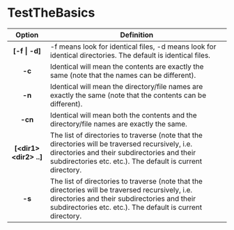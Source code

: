# TestTheBasics

| Option | Definition|
| :---------: | --------------------|
|**[-f \| -d]**| -f	means	look	for	identical files,	-d	means	look	for	identical directories.	The	default	is	identical files.	|
|**-c** | Identical will	mean	the	contents	are	exactly	the	same	(note	that	the	names	can	be	different). |
| **-n**|  Identical	 will	mean	the	directory/file	names are	exactly	the	same	(note	that	the	contents can	be	different).|
| **-cn**| Identical	 will	mean	both the	contents	and	the	directory/file names	are	exactly	the	same.|
| **[\<dir1\> \<dir2\> ..]**| The	list	of	directories	to	traverse	(note	that	the	directories	will	be	traversed	recursively,	 i.e.	directories	and	their	subdirectories	and	their	subdirectories	etc.	etc.).	 The default is	current	directory.	 |
| **-s**| The	list	of	directories	to	traverse	(note	that	the	directories	will	be	traversed	recursively,	 i.e.	directories	and	their	subdirectories	and	their	subdirectories	etc.	etc.).	 The	default is	current	directory.	|

